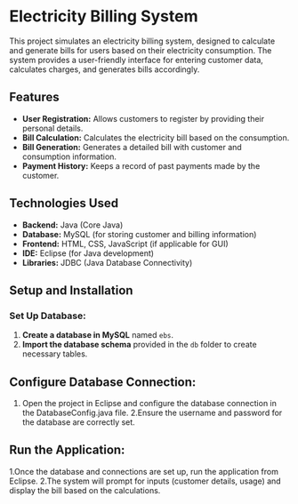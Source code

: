 # Electricity Billing System

This project simulates an electricity billing system, designed to calculate and generate bills for users based on their electricity consumption. The system provides a user-friendly interface for entering customer data, calculates charges, and generates bills accordingly.

## Features

- **User Registration:** Allows customers to register by providing their personal details.
- **Bill Calculation:** Calculates the electricity bill based on the consumption.
- **Bill Generation:** Generates a detailed bill with customer and consumption information.
- **Payment History:** Keeps a record of past payments made by the customer.

## Technologies Used

- **Backend:** Java (Core Java)
- **Database:** MySQL (for storing customer and billing information)
- **Frontend:** HTML, CSS, JavaScript (if applicable for GUI)
- **IDE:** Eclipse (for Java development)
- **Libraries:** JDBC (Java Database Connectivity)

## Setup and Installation

### Set Up Database:
1. **Create a database in MySQL** named `ebs`.
2. **Import the database schema** provided in the `db` folder to create necessary tables.
   
## Configure Database Connection:
1. Open the project in Eclipse and configure the database connection in the DatabaseConfig.java file.
2.Ensure the username and password for the database are correctly set.

## Run the Application:
1.Once the database and connections are set up, run the application from Eclipse.
2.The system will prompt for inputs (customer details, usage) and display the bill based on the calculations.

